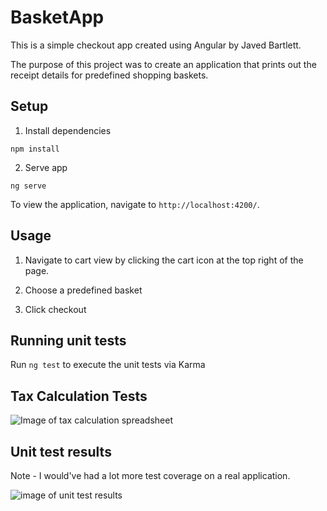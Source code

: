 # BasketApp

This is a simple checkout app created using Angular by Javed Bartlett.

The purpose of this project was to create an application that prints out the receipt details for predefined shopping baskets.


## Setup

1. Install dependencies

`npm install`

2. Serve app

`ng serve`

To view the application, navigate to `http://localhost:4200/`.

## Usage

1. Navigate to cart view by clicking the cart icon at the top right of the page.

2. Choose a predefined basket

3. Click checkout

## Running unit tests

Run `ng test` to execute the unit tests via Karma


## Tax Calculation Tests

![Image of tax calculation spreadsheet](https://i.imgur.com/sVmKLeC.png)

## Unit test results

Note - I would've had a lot more test coverage on a real application.

![image of unit test results](https://i.imgur.com/m23FgP6.png)